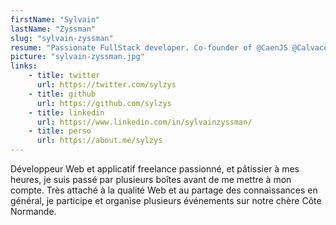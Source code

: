 ```yaml
---
firstName: "Sylvain"
lastName: "Zyssman"
slug: "sylvain-zyssman"
resume: "Passionate FullStack developer. Co-founder of @CaenJS @Calvacoders @LaCodingSchool. Paris Web speaker."
picture: "sylvain-zyssman.jpg"
links:
    - title: twitter
      url: https://twitter.com/sylzys
    - title: github
      url: https://github.com/sylzys
    - title: linkedin
      url: https://www.linkedin.com/in/sylvainzyssman/
    - title: perso
      url: https://about.me/sylzys
---
```


Développeur Web et applicatif freelance passionné, et pâtissier à mes heures, je suis passé par plusieurs boîtes avant de me mettre à mon compte. Très attaché à la qualité Web et au partage des connaissances en général, je participe et organise plusieurs événements sur notre chère Côte Normande.
